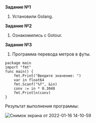 **Задание №1**    
1. Установили Golang.   
   
**Задание №2**    
1. Ознакомились с Gotour.  

**Задание №3**    
1. Программа перевода метров в футы.   
```
package main
import "fmt"
func main() {
    fmt.Print("Введите значение: ")
    var in float64
    fmt.Scanf("%f", &in)
    conv := in * 0.3048
    fmt.Println(conv)
}
```      
Результат выполнения программы:   

![Снимок экрана от 2022-01-16 14-10-59](https://user-images.githubusercontent.com/87299405/149656267-c0e63da9-f898-48f9-b2f9-bdefc5ab18a6.png)

